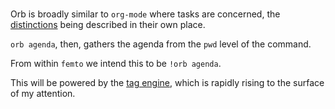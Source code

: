 #


Orb is broadly similar to `org-mode` where tasks are concerned, the
[distinctions](hts://~/notes/orb.orb) being described in their own place\.

`orb agenda`, then, gathers the agenda from the `pwd` level of the command\.

From within `femto` we intend this to be `!orb agenda`\.

This will be powered by the [tag engine](hts://~/Orbit/hashtag.orb), which
is rapidly rising to the surface of my attention\.


